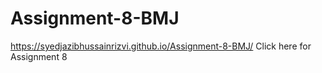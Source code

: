 # Assignment-8-BMJ
https://syedjazibhussainrizvi.github.io/Assignment-8-BMJ/ Click here for Assignment 8
